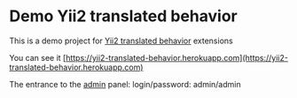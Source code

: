 Demo Yii2 translated behavior
===============================

This is a demo project for [Yii2 translated behavior](https://github.com/LAV45/yii2-translated-behavior) extensions

You can see it [https://yii2-translated-behavior.herokuapp.com](https://yii2-translated-behavior.herokuapp.com)

The entrance to the [admin](https://yii2-translated-behavior.herokuapp.com/admin) panel:
login/password: admin/admin
